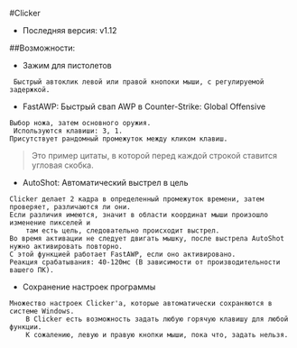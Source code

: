 #Clicker
* Последняя версия: v1.12

##Возможности:
* Зажим для пистолетов<br>
```
 Быстрый автоклик левой или правой кнопоки мыши, с регулируемой задержкой.
```
* FastAWP: Быстрый свап AWP в Counter-Strike: Global Offensive<br>
```
Выбор ножа, затем основного оружия.
 Используются клавиши: 3, 1.
Присутствует рандомный промежуток между кликом клавиш.
```
>Это пример цитаты,
>в которой перед каждой строкой
>ставится угловая скобка.

* AutoShot: Автоматический выстрел в цель
```
Clicker делает 2 кадра в определенный промежуток времени, затем проверяет, различаются ли они.
Если различия имеются, значит в области координат мыши произошло изменение пикселей и
	там есть цель, следовательно происходит выстрел.
Во время активации не следует двигать мышку, после выстрела AutoShot нужно активировать повторно.
С этой функцией работает FastAWP, если оно активировано.
Реакция срабатывания: 40-120мс (В зависимости от производительности вашего ПК).
```
* Сохранение настроек программы<br>
```
Множество настроек Clicker'a, которые автоматически сохраняются в системе Windows.
	В Clicker есть возможность задать любую горячую клавишу для любой функции.
	К сожалению, левую и правую кнопки мыши, пока что, задать нельзя.
